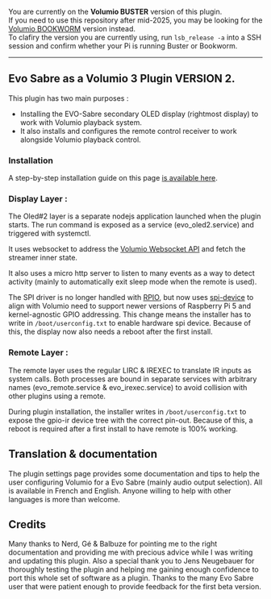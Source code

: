 You are currently on the **Volumio BUSTER** version of this plugin. 
<br>
If you need to use this repository after mid-2025, you may be looking for the [Volumio BOOKWORM](https://github.com/audiophonics/volumio-plugins-sources-bookworm) version instead.
<br>
To clafiry the version you are currently using, run ```lsb_release -a``` into a SSH session and confirm whether your Pi is running Buster or Bookworm. 

<hr>


## Evo Sabre as a Volumio 3 Plugin VERSION 2.

This plugin has two main purposes : 
* Installing the EVO-Sabre secondary OLED display (rightmost display) to work with Volumio playback system.
* It also installs and configures the remote control receiver to work alongside Volumio playback control.

### Installation 
A step-by-step installation guide on this page [is available here](https://www.audiophonics.fr/en/blog-diy-audio/40-new-installation-system-for-evo-sabre-under-volumio-plugin.html).


### Display Layer : 

The Oled#2 layer is a separate nodejs application launched when the plugin starts. The run command is exposed as a service (evo_oled2.service) and triggered with systemctl.  
  
It uses websocket to address the [Volumio Websocket API](https://volumio.github.io/docs/API/WebSocket_APIs.html) and fetch the streamer inner state.  
  
It also uses a micro http server to listen to many events as a way to detect activity (mainly to automatically exit sleep mode when the remote is used).  
  
The SPI driver is no longer handled with [RPIO](https://www.npmjs.com/package/rpio), but now uses [spi-device](https://github.com/fivdi/spi-device) to align with Volumio need to support newer versions of Raspberry Pi 5 and kernel-agnostic GPIO addressing. 
This change means the installer has to write in ```/boot/userconfig.txt``` to enable hardware spi device. Because of this, the display now also needs a reboot after the first install.
    
### Remote Layer :

The remote layer uses the regular LIRC & IREXEC to translate IR inputs as system calls. Both processes are bound in separate services with arbitrary names (evo_remote.service & evo_irexec.service) to avoid collision with other plugins using a remote.
  
During plugin installation, the installer writes in ```/boot/userconfig.txt``` to expose the gpio-ir device tree with the correct pin-out. Because of this, a reboot is required after a first install to have remote is 100% working.
	
 ## Translation & documentation
 The plugin settings page provides some documentation and tips to help the user configuring Volumio for a Evo Sabre (mainly audio output selection). All is available in French and English. Anyone willing to help with other languages is more than welcome.
 
   
   
 ## Credits 
Many thanks to Nerd, Gé & Balbuze for pointing me to the right documentation and providing me with precious advice while I was writing and updating this plugin.
Also a special thank you to Jens Neugebauer for thoroughly testing the plugin and helping me gaining enough confidence to port this whole set of software as a plugin.
Thanks to the many Evo Sabre user that were patient enough to provide feedback for the first beta version.
 
